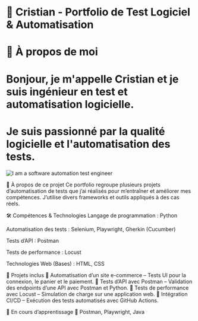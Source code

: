 
# 🚀 Cristian - Portfolio de Test Logiciel & Automatisation
# 👋 À propos de moi
# Bonjour, je m'appelle Cristian et je suis ingénieur en test et automatisation logicielle.
# Je suis passionné par la qualité logicielle et l'automatisation des tests.

![I am a software automation test engineer](https://sdmntprwestus.oaiusercontent.com/files/00000000-b738-5230-bb9a-6c0b3427652e/raw?se=2025-03-30T17%3A42%3A46Z&sp=r&sv=2024-08-04&sr=b&scid=13c4fe2a-5128-5933-b1cf-6d9cffdc13e7&skoid=51916beb-8d6a-49b8-8b29-ca48ed86557e&sktid=a48cca56-e6da-484e-a814-9c849652bcb3&skt=2025-03-30T01%3A20%3A06Z&ske=2025-03-31T01%3A20%3A06Z&sks=b&skv=2024-08-04&sig=U/tST7u47azaGSrlkmEWoa9iNx9b6ZiJnkrnASK53kg%3D)



📌 À propos de ce projet
Ce portfolio regroupe plusieurs projets d’automatisation de tests que j’ai réalisés pour m’entraîner et améliorer mes compétences.
J’utilise divers frameworks et outils appliqués à des cas réels.

🛠 Compétences & Technologies
Langage de programmation : Python

Automatisation des tests : Selenium, Playwright, Gherkin (Cucumber)

Tests d’API : Postman

Tests de performance : Locust

Technologies Web (Bases) : HTML, CSS

📂 Projets inclus
🔹 Automatisation d’un site e-commerce – Tests UI pour la connexion, le panier et le paiement.
🔹 Tests d’API avec Postman – Validation des endpoints d’une API avec Postman et Python.
🔹 Tests de performance avec Locust – Simulation de charge sur une application web.
🔹 Intégration CI/CD – Exécution des tests automatisés avec GitHub Actions.

🚧 En cours d’apprentissage
🌱 Postman, Playwright, Java





